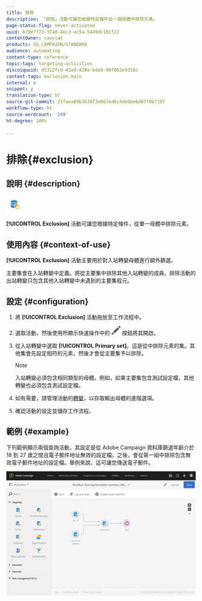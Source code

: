 ```yaml
---
title: 排除
description: 「排除」活動可讓您根據特定條件從一個母體中排除元素。
page-status-flag: never-activated
uuid: b79e7f73-37a0-4ec3-ac5a-5449dc1b1f22
contentOwner: sauviat
products: SG_CAMPAIGN/STANDARD
audience: automating
content-type: reference
topic-tags: targeting-activities
discoiquuid: d5312fcd-43ad-428e-bde9-90f062e9358c
context-tags: exclusion,main
internal: n
snippet: y
translation-type: ht
source-git-commit: 21faea89b3b38f3e667ed6c4de0be6d07f0b7197
workflow-type: ht
source-wordcount: '249'
ht-degree: 100%

---
```



# 排除{#exclusion}

## 說明 {#description}

![](assets/exclusion.png)

**[!UICONTROL Exclusion]** 活動可讓您根據特定條件，從單一母體中排除元素。

## 使用內容 {#context-of-use}

**[!UICONTROL Exclusion]** 活動主要用於對入站轉變母體進行額外篩選。

主要集會在入站轉變中定義。將從主要集中排除其他入站轉變的成員。排除活動的出站轉變只包含其他入站轉變中未遇到的主要集程元。

## 設定 {#configuration}

1. 將 **[!UICONTROL Exclusion]** 活動拖放至工作流程中。
1. 選取活動，然後使用所顯示快速操作中的 ![](assets/edit_darkgrey-24px.png) 按鈕將其開啟。
1. 從入站轉變中選取 **[!UICONTROL Primary set]**。這是從中排除元素的集。其他集會先設定相符的元素，然後才會從主要集予以排除。

   >[!NOTE]
   >
   >入站轉變必須包含相同類型的母體。例如，如果主要集包含測試設定檔，其他轉變也必須包含測試設定檔。

1. 如有需要，請管理活動的[轉變](../../automating/using/activity-properties.md)，以存取輸出母體的進階選項。
1. 確認活動的設定並儲存工作流程。

## 範例 {#example}

下列範例顯示兩個查詢活動，其設定是從 Adobe Campaign 資料庫篩選年齡介於 18 到 27 歲之間且電子郵件地址無效的設定檔。之後，會從第一組中排除包含無效電子郵件地址的設定檔。舉例來說，這可讓您傳送電子郵件。

![](assets/wkf_exclusion_example.png)

